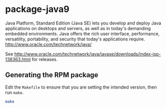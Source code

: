 # package-java9

Java Platform, Standard Edition (Java SE) lets you develop and deploy Java applications on desktops and servers, as well as in today's demanding embedded environments. Java offers the rich user interface, performance, versatility, portability, and security that today's applications require. <http://www.oracle.com/technetwork/java/>

See <http://www.oracle.com/technetwork/java/javase/downloads/index-jsp-138363.html> for releases.

## Generating the RPM package

Edit the `Makefile` to ensure that you are setting the intended version, then run `make`.

```bash
make
```
